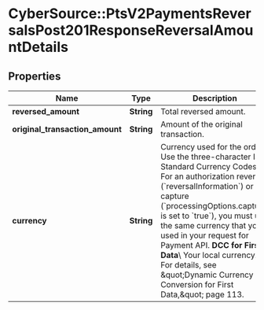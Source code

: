 # CyberSource::PtsV2PaymentsReversalsPost201ResponseReversalAmountDetails

## Properties
Name | Type | Description | Notes
------------ | ------------- | ------------- | -------------
**reversed_amount** | **String** | Total reversed amount. | [optional] 
**original_transaction_amount** | **String** | Amount of the original transaction. | [optional] 
**currency** | **String** | Currency used for the order. Use the three-character ISO Standard Currency Codes.  For an authorization reversal (&#x60;reversalInformation&#x60;) or a capture (&#x60;processingOptions.capture&#x60; is set to &#x60;true&#x60;), you must use the same currency that you used in your request for Payment API.  **DCC for First Data**\\ Your local currency. For details, see \&quot;Dynamic Currency Conversion for First Data,\&quot; page 113.  | [optional] 


